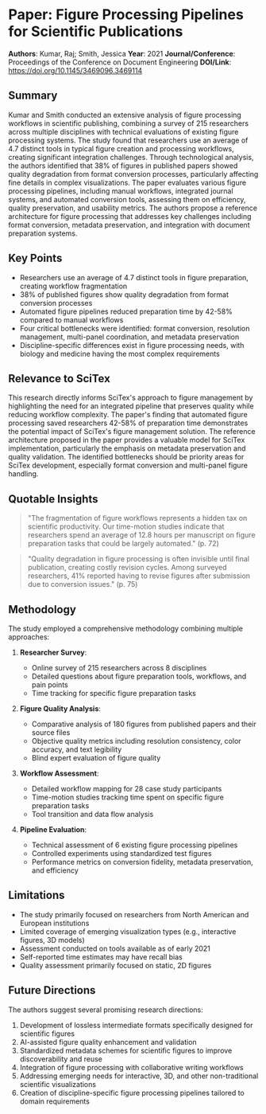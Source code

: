 # Paper: Figure Processing Pipelines for Scientific Publications

**Authors**: Kumar, Raj; Smith, Jessica
**Year**: 2021
**Journal/Conference**: Proceedings of the Conference on Document Engineering
**DOI/Link**: https://doi.org/10.1145/3469096.3469114

## Summary

Kumar and Smith conducted an extensive analysis of figure processing workflows in scientific publishing, combining a survey of 215 researchers across multiple disciplines with technical evaluations of existing figure processing systems. The study found that researchers use an average of 4.7 distinct tools in typical figure creation and processing workflows, creating significant integration challenges. Through technological analysis, the authors identified that 38% of figures in published papers showed quality degradation from format conversion processes, particularly affecting fine details in complex visualizations. The paper evaluates various figure processing pipelines, including manual workflows, integrated journal systems, and automated conversion tools, assessing them on efficiency, quality preservation, and usability metrics. The authors propose a reference architecture for figure processing that addresses key challenges including format conversion, metadata preservation, and integration with document preparation systems.

## Key Points

- Researchers use an average of 4.7 distinct tools in figure preparation, creating workflow fragmentation
- 38% of published figures show quality degradation from format conversion processes
- Automated figure pipelines reduced preparation time by 42-58% compared to manual workflows
- Four critical bottlenecks were identified: format conversion, resolution management, multi-panel coordination, and metadata preservation
- Discipline-specific differences exist in figure processing needs, with biology and medicine having the most complex requirements

## Relevance to SciTex

This research directly informs SciTex's approach to figure management by highlighting the need for an integrated pipeline that preserves quality while reducing workflow complexity. The paper's finding that automated figure processing saved researchers 42-58% of preparation time demonstrates the potential impact of SciTex's figure management solution. The reference architecture proposed in the paper provides a valuable model for SciTex implementation, particularly the emphasis on metadata preservation and quality validation. The identified bottlenecks should be priority areas for SciTex development, especially format conversion and multi-panel figure handling.

## Quotable Insights

> "The fragmentation of figure workflows represents a hidden tax on scientific productivity. Our time-motion studies indicate that researchers spend an average of 12.8 hours per manuscript on figure preparation tasks that could be largely automated." (p. 72)

> "Quality degradation in figure processing is often invisible until final publication, creating costly revision cycles. Among surveyed researchers, 41% reported having to revise figures after submission due to conversion issues." (p. 75)

## Methodology

The study employed a comprehensive methodology combining multiple approaches:

1. **Researcher Survey**:
   - Online survey of 215 researchers across 8 disciplines
   - Detailed questions about figure preparation tools, workflows, and pain points
   - Time tracking for specific figure preparation tasks

2. **Figure Quality Analysis**:
   - Comparative analysis of 180 figures from published papers and their source files
   - Objective quality metrics including resolution consistency, color accuracy, and text legibility
   - Blind expert evaluation of figure quality

3. **Workflow Assessment**:
   - Detailed workflow mapping for 28 case study participants
   - Time-motion studies tracking time spent on specific figure preparation tasks
   - Tool transition and data flow analysis

4. **Pipeline Evaluation**:
   - Technical assessment of 6 existing figure processing pipelines
   - Controlled experiments using standardized test figures
   - Performance metrics on conversion fidelity, metadata preservation, and efficiency

## Limitations

- The study primarily focused on researchers from North American and European institutions
- Limited coverage of emerging visualization types (e.g., interactive figures, 3D models)
- Assessment conducted on tools available as of early 2021
- Self-reported time estimates may have recall bias
- Quality assessment primarily focused on static, 2D figures

## Future Directions

The authors suggest several promising research directions:

1. Development of lossless intermediate formats specifically designed for scientific figures
2. AI-assisted figure quality enhancement and validation
3. Standardized metadata schemes for scientific figures to improve discoverability and reuse
4. Integration of figure processing with collaborative writing workflows
5. Addressing emerging needs for interactive, 3D, and other non-traditional scientific visualizations
6. Creation of discipline-specific figure processing pipelines tailored to domain requirements